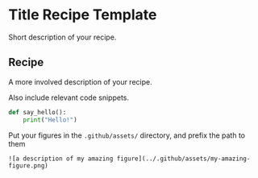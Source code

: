 # Title Recipe Template

Short description of your recipe.

## Recipe

A more involved description of your recipe.

Also include relevant code snippets.

```py
def say_hello():
    print("Hello!")
```

Put your figures in the `.github/assets/` directory, and prefix the path to them

```
![a description of my amazing figure](../.github/assets/my-amazing-figure.png)
```

